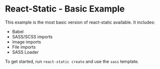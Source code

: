 # React-Static - Basic Example

This example is the most basic version of react-static available. It includes:
- Babel
- SASS/SCSS imports
- Image imports
- File imports
- SASS Loader


To get started, run `react-static create` and use the `sass` template.
